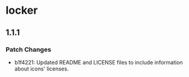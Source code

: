 # locker

## 1.1.1

### Patch Changes

- b1f4221: Updated README and LICENSE files to include information about icons' licenses.
